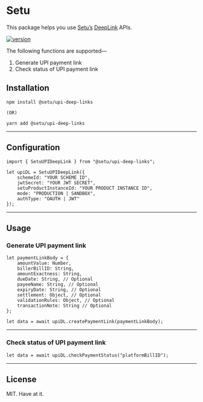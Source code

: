 # Setu

This package helps you use [Setu’s](https://setu.co/payments/upi-deeplinks) [DeepLink](https://docs.setu.co/collect/biller/upi-deep-links) APIs.

[![version](https://img.shields.io/npm/v/@setu/upi-deep-links)](https://www.npmjs.org/package/@setu/upi-deep-links)

The following functions are supported—

1. Generate UPI payment link
2. Check status of UPI payment link

## Installation

```
npm install @setu/upi-deep-links

(OR)

yarn add @setu/upi-deep-links
```
---

## Configuration

```
import { SetuUPIDeepLink } from "@setu/upi-deep-links";

let upiDL = SetuUPIDeepLink({
    schemeId: "YOUR SCHEME ID",
    jwtSecret: "YOUR JWT SECRET",
    setuProductInstanceId: "YOUR PRODUCT INSTANCE ID",
    mode: "PRODUCTION | SANDBOX",
    authType: "OAUTH | JWT"
});
```
---

## Usage

### Generate UPI payment link

```
let paymentLinkBody = {
    amountValue: Number,
    billerBillID: String,
    amountExactness: String,
    dueDate: String, // Optional
    payeeName: String, // Optional
    expiryDate: String, // Optional
    settlement: Object, // Optional
    validationRules: Object, // Optional
    transactionNote: String // Optional
};

let data = await upiDL.createPaymentLink(paymentLinkBody);
```
---

### Check status of UPI payment link

```
let data = await upiDL.checkPaymentStatus("platformBillID");
```
---

## License

MIT. Have at it.
